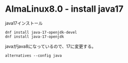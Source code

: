 # AlmaLinux8.0 - install java17

java17インストール
``` 
dnf install java-17-openjdk-devel 
dnf install java-17-openjdk
```
javaがjava8になっているので、17に変更する。
``` 
alternatives --config java 
```
